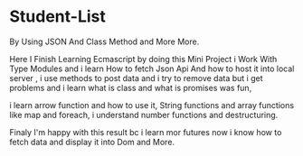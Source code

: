 # Student-List
By Using JSON And Class Method and More More.

Here I Finish Learning Ecmascript by doing this Mini Project i Work With Type Modules and i learn How to fetch Json Api And how to host it into local server , i use methods to post data and i try to remove data but i get problems and i learn what is class and what is promises was fun,

i learn arrow function and how to use it, String functions and array functions like map and foreach, i understand number functions and destructuring.

Finaly I'm happy with this result bc i learn mor futures now i know how to fetch data and display it into Dom and More.
